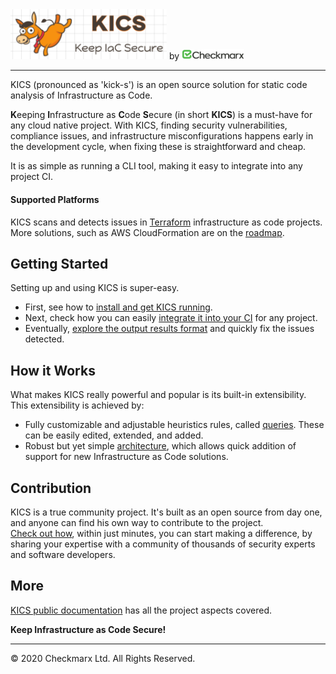 <img alt="KICS - Keep Infrastructure as Code Secure" src="docs/img/logo-kics-horizontal.png" width="250">  
by <img alt="Checkmarx" src="docs/img/logo-cx-horizontal.png" width="100">

---

KICS (pronounced as 'kick-s') is an open source solution for static code analysis of Infrastructure as Code.

**K**eeping **I**nfrastructure as **C**ode **S**ecure (in short **KICS**) is a must-have for any cloud native project. With KICS, finding security vulnerabilities, compliance issues, and infrastructure misconfigurations happens early in the development cycle, when fixing these is straightforward and cheap.

It is as simple as running a CLI tool, making it easy to integrate into any project CI.

#### Supported Platforms

KICS scans and detects issues in [Terraform](https://terraform.io/) infrastructure as code projects.  
More solutions, such as AWS CloudFormation are on the [roadmap](docs/roadmap.md).


## Getting Started

Setting up and using KICS is super-easy.

- First, see how to [install and get KICS running](docs/getting-started.md).
- Next, check how you can easily [integrate it into your CI](docs/integrations.md) for any project.
- Eventually, [explore the output results format](docs/results.md) and quickly fix the issues detected.

## How it Works

What makes KICS really powerful and popular is its built-in extensibility. This extensibility is achieved by:

- Fully customizable and adjustable heuristics rules, called [queries](docs/queries.md). These can be easily edited, extended, and added.
- Robust but yet simple [architecture](docs/architecture.md), which allows quick addition of support for new Infrastructure as Code solutions.

## Contribution

KICS is a true community project. It's built as an open source from day one, and anyone can find his own way to contribute to the project.  
[Check out how](docs/contribution.md), within just minutes, you can start making a difference, by sharing your expertise with a community of thousands of security experts and software developers.

## More

[KICS public documentation](docs/index.md) has all the project aspects covered.

**Keep Infrastructure as Code Secure!**

---

&copy; 2020 Checkmarx Ltd. All Rights Reserved.